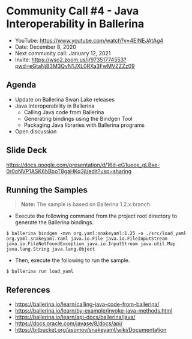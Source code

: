 # Community Call #4 - Java Interoperability in Ballerina

- YouTube: https://www.youtube.com/watch?v=4EINEJAtAg4
- Date: December 8, 2020
- Next community call: January 12, 2021
- Invite: https://wso2.zoom.us/j/97351774553?pwd=eGtaNjB3M3QvN1JXL0RXa3FwMVZZZz09

## Agenda

- Update on Ballerina Swan Lake releases
- Java Interoperability in Ballerina
  - Calling Java code from Ballerina
  - Generating bindings using the Bindgen Tool
  - Packaging Java libraries with Ballerina programs
- Open discussion

## Slide Deck

https://docs.google.com/presentation/d/16d-eG1ueoe_gLBxe-0r0oNVP1ASK6hBboT8gaHKq3jI/edit?usp=sharing

## Running the Samples

>**Note:** The sample is based on Ballerina 1.2.x branch.

- Execute the following command from the project root directory to generate the Ballerina bindings.
```
$ ballerina bindgen -mvn org.yaml:snakeyaml:1.25 -o ./src/load_yaml org.yaml.snakeyaml.Yaml java.io.File java.io.FileInputStream java.io.FileNotFoundException java.io.InputStream java.util.Map java.lang.String java.lang.Object
```
- Then, execute the following to run the sample.
```
$ ballerina run load_yaml
```

## References

- https://ballerina.io/learn/calling-java-code-from-ballerina/
- https://ballerina.io/learn/by-example/invoke-java-methods.html
- https://ballerina.io/learn/api-docs/ballerina/java/
- https://docs.oracle.com/javase/8/docs/api/
- https://bitbucket.org/asomov/snakeyaml/wiki/Documentation

